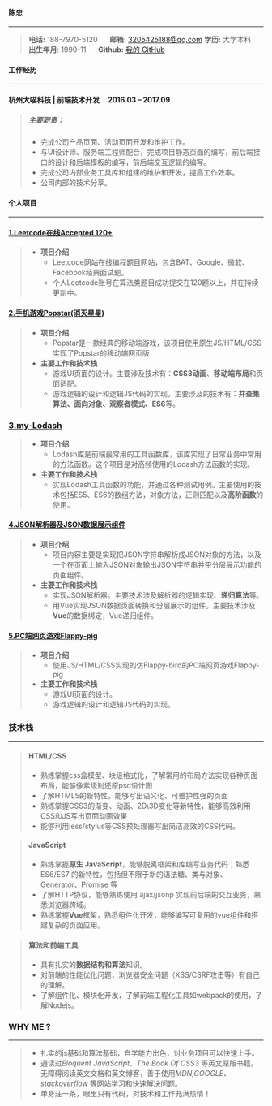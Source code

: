 #### **陈忠** 
---
 >**电话:** 188-7970-5120   &nbsp;&nbsp;&nbsp;&nbsp; **邮箱:** [3205425188@qq.com](mailto:3205425188@qq.com)
 **学历:** 大学本科 &nbsp;&nbsp;&nbsp;&nbsp; **出生年月**: 1990-11 &nbsp;&nbsp;&nbsp;&nbsp;  **Github:** [我的 GitHub](https://github.com/bigbrochan)
 
#### **工作经历**
---
#### 杭州大喵科技  |  前端技术开发&nbsp;&nbsp;&nbsp;&nbsp; 2016.03 – 2017.09
 
   > ##### 主要职责：
   > - 完成公司产品页面、活动页面开发和维护工作。
   > - 与UI设计师、服务端工程师配合，完成项目静态页面的编写，前后端接口的设计和后端模板的编写，前后端交互逻辑的编写。
   > - 完成公司内部业务工具库和组建的维护和开发，提高工作效率。
   > - 公司内部的技术分享。  
#### **个人项目**
---
 ####  [1.Leetcode在线Accepted 120+](https://leetcode.com/bigbrochan/)
>  - **项目介绍** 
>       - Leetcode网站在线编程题目网站，包含BAT、Google、微软、Facebook经典面试题。
>       - 个人Leetcode账号在算法类题目成功提交在120题以上，并在持续更新中。

 #### [2.手机游戏Popstar(消灭星星)](https://github.com/bigbrochan/popstar)
> - **项目介绍**
>   - Popstar是一款经典的移动端游戏，该项目使用原生JS/HTML/CSS实现了Popstar的移动端网页版
> - **主要工作和技术栈**
>    -  游戏UI页面的设计。主要涉及技术有：**CSS3动画**、**移动端布局**和页面适配。
>   - 游戏逻辑的设计和逻辑JS代码的实现。主要涉及的技术有：**并查集算法、面向对象、观察者模式、ES6**等。

 ### [3.my-Lodash](https://github.com/bigbrochan/my-lodash)
> - **项目介绍**
>   - Lodash库是前端最常用的工具函数库，该库实现了日常业务中常用的方法函数。这个项目是对高频使用的Lodash方法函数的实现。
> - **主要工作和技术栈**
>   -  实现Lodash工具函数的功能，并通过各种测试用例。主要使用的技术包括ES5、ES6的数组方法，对象方法，正则匹配以及**高阶函数**的使用。

#### [4.JSON解析器及JSON数据展示组件](https://github.com/bigbrochan/JSON)
> - **项目介绍**
>   - 项目内容主要是实现把JSON字符串解析成JSON对象的方法，以及一个在页面上输入JSON对象输出JSON字符串并带分层展示功能的页面组件。
> - **主要工作和技术栈**
>   -  实现JSON解析器。主要技术涉及解析器的逻辑实现、**递归算法**等。
>   - 用Vue实现JSON数据页面转换和分层展示的组件。主要技术涉及**Vue**的数据绑定，Vue递归组件。
 #### [5.PC端网页游戏Flappy-pig](https://github.com/bigbrochan/my-lodash)

> - **项目介绍**
>   - 使用JS/HTML/CSS实现的仿Flappy-bird的PC端网页游戏Flappy-pig
> - **主要工作和技术栈**
>   -  游戏UI页面的设计。
>   - 游戏逻辑的设计和逻辑JS代码的实现。



### **技术栈**
---
> #### **HTML/CSS**
> - 熟练掌握css盒模型、块级格式化，了解常用的布局方法实现各种页面布局，能够像素级别还原psd设计图
> - 了解HTML5的新特性，能够写出语义化、可维护性强的页面
> - 熟练掌握CSS3的渐变、动画、2D\3D变化等新特性，能够高效利用CSS和JS写出页面动画效果
> - 能够利用less/stylus等CSS预处理器写出简洁高效的CSS代码。

> #### **JavaScript**
> - 熟练掌握**原生 JavaScript**，能够脱离框架和库编写业务代码；熟悉 ES6/ES7 的新特性，包括但不限于新的语法糖、类与对象、Generator、Promise 等
> - 了解HTTP协议，能够熟练使用 ajax/jsonp 实现前后端的交互业务，熟悉浏览器跨域。
> - 熟练掌握**Vue**框架，熟悉组件化开发，能够编写可复用的vue组件和搭建复杂的页面应用。

> #### **算法和前端工具**
> - 具有扎实的**数据结构和算法**知识。
> - 对前端的性能优化问题，浏览器安全问题（XSS/CSRF攻击等）有自己的理解。
> - 了解组件化、模块化开发，了解前端工程化工具如webpack的使用，了解Nodejs。
### **WHY ME ?**
---
> 
>  - 扎实的js基础和算法基础，自学能力出色，对业务项目可以快速上手。
>  - 通读过*Eloquent JavaScript*、*The Book Of CSS3* 等英文原版书籍。无障碍阅读英文文档和英文博客，善于使用*MDN,GOOGLE、stackoverflow* 等网站学习和快速解决问题。
>  - 单身汪一条，眼里只有代码，对技术和工作充满热情！